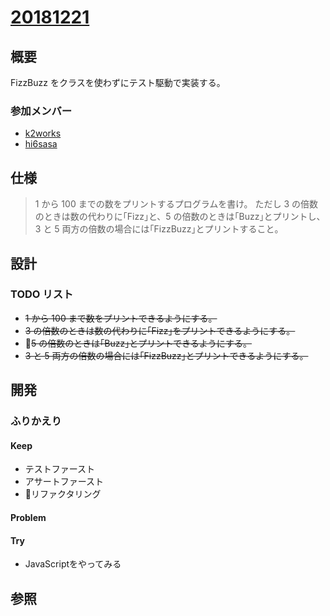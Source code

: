 # [20181221](https://insiders.liveshare.vsengsaas.visualstudio.com/join?639CFE19DE8C9E2CE77A0B962137DCE9C1B4)

## 概要

FizzBuzz をクラスを使わずにテスト駆動で実装する。

### 参加メンバー

- [k2works](https://github.com/k2works)
- [hi6sasa](https://github.com/hi6sasa)

## 仕様

> 1 から 100 までの数をプリントするプログラムを書け。
> ただし 3 の倍数のときは数の代わりに｢Fizz｣と、5 の倍数のときは｢Buzz｣とプリントし、3 と 5 両方の倍数の場合には｢FizzBuzz｣とプリントすること。

## 設計

### TODO リスト

- ~~1 から 100 まで数をプリントできるようにする。~~
- ~~3 の倍数のときは数の代わりに｢Fizz｣をプリントできるようにする。~~
- ~~5 の倍数のときは｢Buzz｣とプリントできるようにする。~~
- ~~3 と 5 両方の倍数の場合には｢FizzBuzz｣とプリントできるようにする。~~

## 開発

### ふりかえり

#### Keep

- テストファースト
- アサートファースト
- リファクタリング

#### Problem

#### Try

- JavaScriptをやってみる

## 参照
